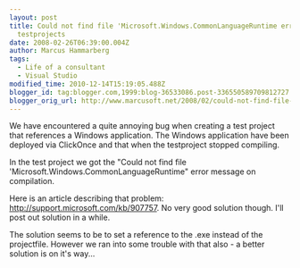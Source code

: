 ```yaml
---
layout: post
title: Could not find file 'Microsoft.Windows.CommonLanguageRuntime error for
  testprojects
date: 2008-02-26T06:39:00.004Z
author: Marcus Hammarberg
tags:
  - Life of a consultant
  - Visual Studio
modified_time: 2010-12-14T15:19:05.488Z
blogger_id: tag:blogger.com,1999:blog-36533086.post-336550589709812727
blogger_orig_url: http://www.marcusoft.net/2008/02/could-not-find-file-microsoftwindowscom.html
---
```



We have encountered a quite annoying bug when creating a test
project that references a Windows application. The Windows
application have been deployed via ClickOnce and that when the testproject
stopped compiling.

In the test project we got the "Could not find file
'Microsoft.Windows.CommonLanguageRuntime" error message on <span
id="SPELLING_ERROR_3"
class="blsp-spelling-corrected">compilation.

Here is an article describing that problem:
<http://support.microsoft.com/kb/907757>. No very good solution though.
I'll post out solution in a while.

The solution seems to be to set a reference to the .exe instead of the
projectfile. However we ran into some trouble with that also - a better
solution is on it's way...
